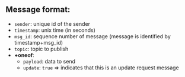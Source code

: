 ## Message format:


* `sender`: unique id of the sender 
* `timestamp`: unix time (in seconds)
* `msg_id`: sequence number of message (message is identified by timestamp+msg_id)
* `topic`: topic to publish
* **+oneof**:
  * `payload`: data to send
  * `update`: `true` => indicates that this is an update request message 

